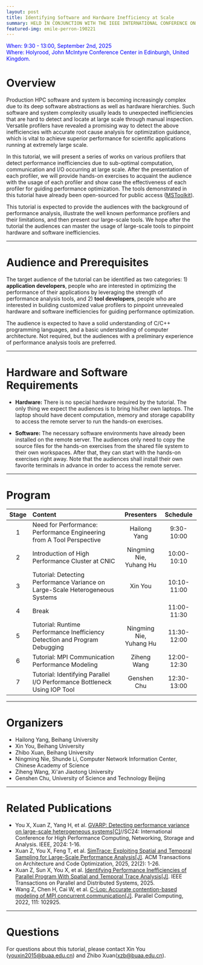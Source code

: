 ```yaml
---
layout: post
title: Identifying Software and Hardware Inefficiency at Scale
summary: HELD IN CONJUNCTION WITH THE IEEE INTERNATIONAL CONFERENCE ON CLUSTER COMPUTING (CLUSTER 2025)
featured-img: emile-perron-190221
---
```


<font color=Blue>
When: 9:30 - 13:00, September 2nd, 2025
<br />
Where: Holyrood, John McIntyre Conference Center in Edinburgh, United Kingdom.
</font>

# Overview
Production HPC software and system is becoming increasingly complex due to its deep software abstractions 
as well as hardware hierarchies. Such software and system complexity usually leads to unexpected 
inefficiencies that are hard to detect and locate at large scale through manual inspection. Versatile 
profilers have revealed a promising way to detect the above inefficiencies with accurate 
root cause analysis for optimization guidance, which is vital to achieve superior performance for scientific 
applications running at extremely large scale. 


In this tutorial, we will present a series of works on various profilers that detect 
performance inefficiencies due to sub-optimal computation, communication and I/O occurring at large scale. After the presentation of each profiler, 
we will provide hands-on exercises to acquaint the audience with the usage of 
each profiler and show case the effectiveness of each profiler for guiding 
performance optimization. The tools demonstrated in this tutorial have already 
been open-sourced for public access ([MSToolkit](https://github.com/buaa-hipo/MSToolkit)).


This tutorial is expected to provide the audiences with the background of performance analysis,
illustrate the well known performance profilers and their limitations, and then present our large-scale tools. We hope after the tutorial the audiences can master
the usage of large-scale tools to pinpoint hardware and software inefficiencies.

---

# Audience and Prerequisites

The target audience of the tutorial can be identified as two categories: 1) **application developers**,
people who are interested in optimizing the performance of their applications by leveraging the
strength of performance analysis tools, and 2) **tool developers**, people who are interested in building
customized value profilers to pinpoint unrevealed hardware and software inefficiencies for guiding performance
optimization.

The audience is expected to have a solid understanding of C/C++ programming languages, and a
basic understanding of computer architecture. Not required, but the audiences with a preliminary
experience of performance analysis tools are preferred.

---

# Hardware and Software Requirements

- **Hardware:** There is no special hardware required by the tutorial. The only thing we expect the
audiences is to bring his/her own laptops. The laptop should have decent computation, memory
and storage capability to access the remote server to run the hands-on exercises.

- **Software:** The necessary software environments have already been installed on the remote server. The audiences only need to copy the source files for
the hands-on exercises from the shared file system to their own workspaces. After that, they can start with
the hands-on exercises right away. Note that the audiences shall install their own favorite terminals in advance in order to access the remote server.

---

# Program

Stage | Content | Presenters | Schedule
:-:|:-|:-:|:-:
1 | Need for Performance: Performance Engineering from A Tool Perspective | Hailong Yang | 9:30-10:00
2 | Introduction of High Performance Cluster at CNIC | Ningming Nie,<br> Yuhang Hu | 10:00-10:10
3 | Tutorial: Detecting Performance Variance on Large-Scale Heterogeneous Systems | Xin You | 10:10-11:00
4 | Break |  | 11:00-11:30 
5 | Tutorial: Runtime Performance Inefficiency Detection and Program Debugging | Ningming Nie,<br> Yuhang Hu | 11:30-12:00
6 | Tutorial: MPI Communication Performance Modeling | Ziheng Wang | 12:00-12:30
7 | Tutorial: Identifying Parallel I/O Performance Bottleneck Using IOP Tool | Genshen Chu | 12:30-13:00

---

# Organizers

- Hailong Yang, Beihang University
- Xin You, Beihang University
- Zhibo Xuan, Beihang University
- Ningming Nie, Shunde Li, Computer Network Information Center, Chinese Academy of Science
- Ziheng Wang, Xi'an Jiaotong University
- Genshen Chu, University of Science and Technology Beijing 

---

# Related Publications

- You X, Xuan Z, Yang H, et al. [GVARP: Detecting performance variance on large-scale heterogeneous systems[C]](https://ieeexplore.ieee.org/abstract/document/10793232)//SC24: International Conference for High Performance Computing, Networking, Storage and Analysis. IEEE, 2024: 1-16.
- Xuan Z, You X, Feng T, et al. [SimTrace: Exploiting Spatial and Temporal Sampling for Large-Scale Performance Analysis[J]](https://dl.acm.org/doi/full/10.1145/3720544). ACM Transactions on Architecture and Code Optimization, 2025, 22(2): 1-26.
- Xuan Z, Sun X, You X, et al. [Identifying Performance Inefficiencies of Parallel Program With Spatial and Temporal Trace Analysis[J]](https://ieeexplore.ieee.org/abstract/document/10982439). IEEE Transactions on Parallel and Distributed Systems, 2025.
- Wang Z, Chen H, Cai W, et al. [C-Lop: Accurate contention-based modeling of MPI concurrent communication[J]](https://www.sciencedirect.com/science/article/abs/pii/S0167819122000278). Parallel Computing, 2022, 111: 102925.

---

# Questions

For questions about this tutorial, please contact Xin You (youxin2015@buaa.edu.cn) and Zhibo Xuan(xzb@buaa.edu.cn).
